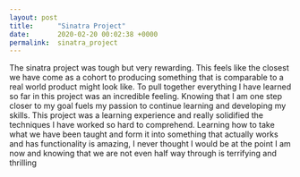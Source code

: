 ```yaml
---
layout: post
title:      "Sinatra Project"
date:       2020-02-20 00:02:38 +0000
permalink:  sinatra_project
---
```



The sinatra project was tough but very rewarding. This feels like the closest we have come as a cohort to producing something that is comparable to a real world product might look like. To pull together everything I have learned so far in this project was an incredible feeling. Knowing that I am one step closer to my goal fuels my passion to continue learning and developing my skills. This project was a learning experience and really solidified the techniques I have worked so hard to comprehend. Learning how to take what we have been taught and form it into something that actually works and has functionality is amazing, I never thought I would be at the point I am now and knowing that we are not even half way through is terrifying and thrilling 
